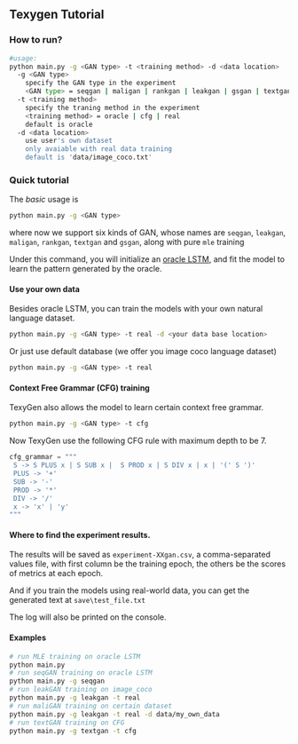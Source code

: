 ## Texygen Tutorial

### How to run?

```bash 
#usage:
python main.py -g <GAN type> -t <training method> -d <data location>
  -g <GAN type>  
    specify the GAN type in the experiment
    <GAN type> = seqgan | maligan | rankgan | leakgan | gsgan | textgan | mle
  -t <training method>
    specify the traning method in the experiment
    <training method> = oracle | cfg | real
    default is oracle
  -d <data location>
    use user's own dataset
    only avaiable with real data training 
    default is 'data/image_coco.txt'
```

### Quick tutorial
The *basic* usage is 
```bash 
python main.py -g <GAN type>
```
where now we support six kinds of GAN, whose names are
 `seqgan`,  `leakgan`,  `maligan`,  `rankgan`,  `textgan` and `gsgan`, along with pure `mle` training
 
Under this command, you will initialize an [oracle LSTM](https://arxiv.org/abs/1609.05473), 
and fit the model to learn the pattern generated by the oracle.


#### Use your own data
Besides oracle LSTM, you can train the models with your own natural language dataset.
```bash 
python main.py -g <GAN type> -t real -d <your data base location> 
```
Or just use default database (we offer you image coco language dataset)
```bash 
python main.py -g <GAN type> -t real 
```
#### Context Free Grammar (CFG) training
TexyGen also allows the model to learn certain context free grammar.
 ```bash 
python main.py -g <GAN type> -t cfg
```

Now TexyGen use the following CFG rule with maximum depth to be 7.
 ```python 
cfg_grammar = """
  S -> S PLUS x | S SUB x |  S PROD x | S DIV x | x | '(' S ')'
  PLUS -> '+'
  SUB -> '-'
  PROD -> '*'
  DIV -> '/'
  x -> 'x' | 'y'
"""
```

#### Where to find the experiment results.

The results will be saved as `experiment-XXgan.csv`, a comma-separated values file, with first column be the training epoch,
 the others be the scores of metrics at each epoch.

And if you train the models using real-world data, you can get the generated text at `save\test_file.txt`

The log will also be printed on the console. 

#### Examples

```bash 
# run MLE training on oracle LSTM
python main.py 
# run seqGAN training on oracle LSTM
python main.py -g seqgan
# run leakGAN training on image_coco
python main.py -g leakgan -t real
# run maliGAN training on certain dataset
python main.py -g leakgan -t real -d data/my_own_data
# run textGAN training on CFG
python main.py -g textgan -t cfg
```
